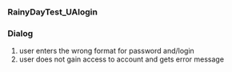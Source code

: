 ### RainyDayTest_UAlogin


### Dialog
1. user enters the wrong format for password and/login
2. user does not gain access to account and gets error message 